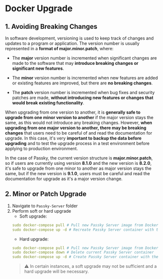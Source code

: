 # Docker Upgrade

## 1. Avoiding Breaking Changes
In software development, versioning is used to keep track of changes and updates to a program or application. The version number is usually represented in a **format of major.minor.patch**, where:

- The **major** version number is incremented when significant changes are made to the software that may **introduce breaking changes or significant new features**.

- The **minor** version number is incremented when new features are added or existing features are improved, but there are **no breaking changes**.

- The **patch** version number is incremented when bug fixes and security patches are made, **without introducing new features or changes that would break existing functionality**.

When upgrading from one version to another, it is **generally safe to upgrade from one minor version to another** if the major version stays the same, as this would not introduce any breaking changes. However, **when upgrading from one major version to another, there may be breaking changes** that users need to be careful of and read the documentation for upgrade. In this case, it's very **important to backup the data before upgrading** and to test the upgrade process in a test environment before applying to production environment.

In the case of Passky, the current version structure is **major.minor.patch**, so if users are currently using version **8.1.0** and the new version is **8.2.0**, it's safe to upgrade from one minor to another as major version stays the same, but if the new version is **9.1.0**, users must be careful and read the documentation for upgrade as it's a major version change.

## 2. Minor or Patch Upgrade
1. Navigate to `Passky-Server` folder
2. Perform soft or hard upgrade
	- Soft upgrade:
	```yml
	sudo docker-compose pull # Pull new Passky Server image from Docker Hub
	sudo docker-compose up -d # Recreate Passky Server container with the new image
	```
	- Hard upgrade:
	```yml
	sudo docker-compose pull # Pull new Passky Server image from Docker Hub
	sudo docker-compose down # Delete current Passky Server container
	sudo docker-compose up -d # Create Passky Server container with the new image
	```
	> ⚠️ In certain instances, a soft upgrade may not be sufficient and a hard upgrade will be necessary.